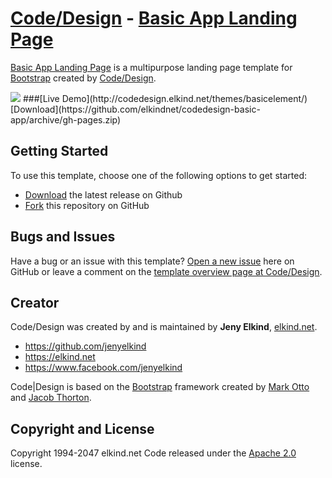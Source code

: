 # [Code/Design](http://http://codedesign.elkind.net/) - [Basic App Landing Page](http://codedesign.elkind.net/themes/bootstrap-theme-basic-app/)

[Basic App Landing Page](http://codedesign.elkind.net/themes/bootstrap-theme-basic-app/) is a multipurpose landing page template for [Bootstrap](http://getbootstrap.com/) created by [Code/Design](http://http://codedesign.elkind.net/).


<img src="https://raw.githubusercontent.com/elkindnet/codedesign-basic-app/gh-pages/screenshot.jpg">
###[Live Demo](http://codedesign.elkind.net/themes/basicelement/)  [Download](https://github.com/elkindnet/codedesign-basic-app/archive/gh-pages.zip)

## Getting Started

To use this template, choose one of the following options to get started:
* [Download](https://github.com/elkindnet/codedesign-basic-app/archive/gh-pages.zip) the latest release on Github
* [Fork](https://github.com/elkindnet/codedesign-basic-app/fork) this repository on GitHub

## Bugs and Issues

Have a bug or an issue with this template? [Open a new issue](https://github.com/elkindnet/BasicApp/issues) here on GitHub or leave a comment on the [template overview page at Code/Design](http://codedesign.elkind.net/themes/bootstrap-theme-basic-app/).

## Creator

Code/Design was created by and is maintained by **Jeny Elkind**, [elkind.net](http://elkind.net/).

* https://github.com/jenyelkind
* https://elkind.net
* https://www.facebook.com/jenyelkind

Code|Design is based on the [Bootstrap](http://getbootstrap.com/) framework created by [Mark Otto](https://twitter.com/mdo) and [Jacob Thorton](https://twitter.com/fat).

## Copyright and License

Copyright 1994-2047 elkind.net Code released under the [Apache 2.0](https://github.com/elkindnet/codedesign-basic-app/blob/gh-pages/LICENSE) license.
